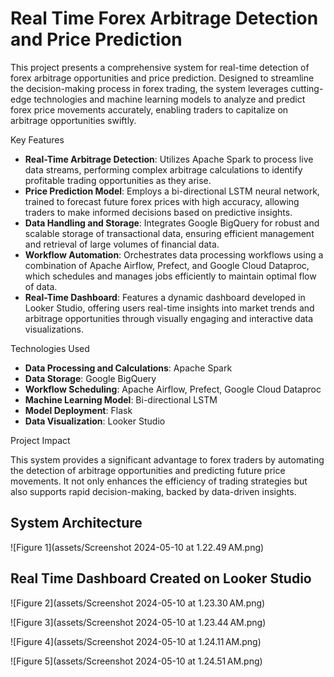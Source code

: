 # Real Time Forex Arbitrage Detection and Price Prediction

This project presents a comprehensive system for real-time detection of forex arbitrage opportunities and price prediction. Designed to streamline the decision-making process in forex trading, the system leverages cutting-edge technologies and machine learning models to analyze and predict forex price movements accurately, enabling traders to capitalize on arbitrage opportunities swiftly.

Key Features

- **Real-Time Arbitrage Detection**: Utilizes Apache Spark to process live data streams, performing complex arbitrage calculations to identify profitable trading opportunities as they arise.
- **Price Prediction Model**: Employs a bi-directional LSTM neural network, trained to forecast future forex prices with high accuracy, allowing traders to make informed decisions based on predictive insights.
- **Data Handling and Storage**: Integrates Google BigQuery for robust and scalable storage of transactional data, ensuring efficient management and retrieval of large volumes of financial data.
- **Workflow Automation**: Orchestrates data processing workflows using a combination of Apache Airflow, Prefect, and Google Cloud Dataproc, which schedules and manages jobs efficiently to maintain optimal flow of data.
- **Real-Time Dashboard**: Features a dynamic dashboard developed in Looker Studio, offering users real-time insights into market trends and arbitrage opportunities through visually engaging and interactive data visualizations.

Technologies Used

- **Data Processing and Calculations**: Apache Spark
- **Data Storage**: Google BigQuery
- **Workflow Scheduling**: Apache Airflow, Prefect, Google Cloud Dataproc
- **Machine Learning Model**: Bi-directional LSTM
- **Model Deployment**: Flask
- **Data Visualization**: Looker Studio

Project Impact

This system provides a significant advantage to forex traders by automating the detection of arbitrage opportunities and predicting future price movements. It not only enhances the efficiency of trading strategies but also supports rapid decision-making, backed by data-driven insights.

## System Architecture

![Figure 1](assets/Screenshot 2024-05-10 at 1.22.49 AM.png)

## Real Time Dashboard Created on Looker Studio 

![Figure 2](assets/Screenshot 2024-05-10 at 1.23.30 AM.png)

![Figure 3](assets/Screenshot 2024-05-10 at 1.23.44 AM.png)

![Figure 4](assets/Screenshot 2024-05-10 at 1.24.11 AM.png)

![Figure 5](assets/Screenshot 2024-05-10 at 1.24.51 AM.png)
